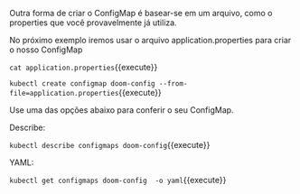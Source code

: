 
Outra forma de criar o ConfigMap é basear-se em um arquivo, como o properties que você provavelmente já utiliza.

No próximo exemplo iremos usar o arquivo application.properties para criar o nosso ConfigMap

`cat application.properties`{{execute}}

`kubectl create configmap doom-config --from-file=application.properties`{{execute}}

Use uma das opções abaixo para conferir o seu ConfigMap.

Describe:

`kubectl describe configmaps doom-config`{{execute}}

YAML:

`kubectl get configmaps doom-config  -o yaml`{{execute}}
